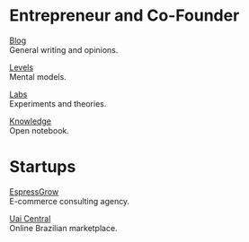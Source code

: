 # Entrepreneur and Co-Founder

[Blog](/blog/) <br />General writing and opinions.

[Levels](/levels/) <br />Mental models.

[Labs](/labs/) <br />Experiments and theories.

[Knowledge](/knowledge/) <br />Open notebook.

# Startups

[EspressGrow](/espressgrow) <br />E-commerce consulting agency.

[Uai Central](/uai/) <br />Online Brazilian marketplace.

